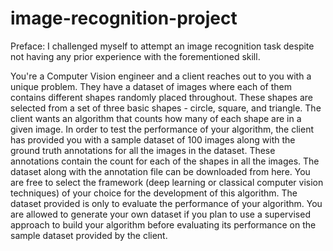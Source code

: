 # image-recognition-project

Preface: I challenged myself to attempt an image recognition task despite not having any prior 
experience with the forementioned skill.

You're a Computer Vision engineer and a client reaches out to you with a unique
problem. They have a dataset of images where each of them contains different shapes
randomly placed throughout. These shapes are selected from a set of three basic shapes -
circle, square, and triangle. The client wants an algorithm that counts how many of each shape
are in a given image. In order to test the performance of your algorithm, the client has provided
you with a sample dataset of 100 images along with the ground truth annotations for all the
images in the dataset. These annotations contain the count for each of the shapes in all the
images. The dataset along with the annotation file can be downloaded from here. You are free
to select the framework (deep learning or classical computer vision techniques) of your choice
for the development of this algorithm. The dataset provided is only to evaluate the performance
of your algorithm. You are allowed to generate your own dataset if you plan to use a supervised
approach to build your algorithm before evaluating its performance on the sample dataset
provided by the client.
